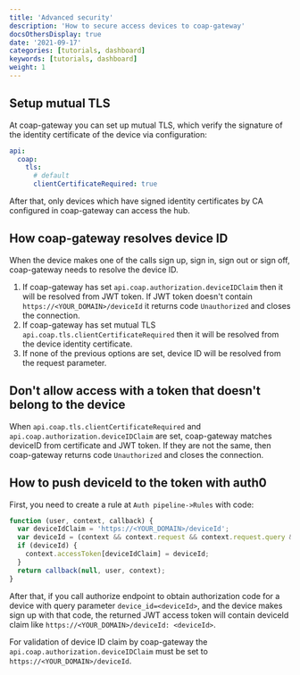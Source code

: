 ```yaml
---
title: 'Advanced security'
description: 'How to secure access devices to coap-gateway'
docsOthersDisplay: true
date: '2021-09-17'
categories: [tutorials, dashboard]
keywords: [tutorials, dashboard]
weight: 1
---
```



## Setup mutual TLS

At coap-gateway you can set up mutual TLS, which verify the signature of the identity certificate of the device via configuration:

```yaml
api:
  coap:
    tls:
      # default
      clientCertificateRequired: true
```

After that, only devices which have signed identity certificates by CA configured in coap-gateway can access the hub.

## How coap-gateway resolves device ID

When the device makes one of the calls sign up, sign in, sign out or sign off, coap-gateway needs to resolve the device ID.

1. If coap-gateway has set `api.coap.authorization.deviceIDClaim` then it will be resolved from JWT token. If JWT token doesn't contain `https://<YOUR_DOMAIN>/deviceId` it returns code `Unauthorized` and closes the connection.
2. If coap-gateway has set mutual TLS `api.coap.tls.clientCertificateRequired` then it will be resolved from the device identity certificate.
3. If none of the previous options are set, device ID will be resolved from the request parameter.

## Don't allow access with a token that doesn't belong to the device

When `api.coap.tls.clientCertificateRequired` and `api.coap.authorization.deviceIDClaim` are set, coap-gateway matches deviceID from certificate and JWT token. If they are not the same, then coap-gateway returns code `Unauthorized` and closes the connection.

## How to push deviceId to the token with auth0

First, you need to create a rule at `Auth pipeline->Rules` with code:

```js
function (user, context, callback) {
  var deviceIdClaim = 'https://<YOUR_DOMAIN>/deviceId';
  var deviceId = (context && context.request && context.request.query && context.request.query.device_id) || null;
  if (deviceId) {
    context.accessToken[deviceIdClaim] = deviceId;
  }
  return callback(null, user, context);
}
```

After that, if you call authorize endpoint to obtain authorization code for a device with query parameter `device_id=<deviceId>`,
and the device makes sign up with that code, the returned JWT access token will contain deviceId claim like `https://<YOUR_DOMAIN>/deviceId: <deviceId>`.

For validation of device ID claim by coap-gateway the `api.coap.authorization.deviceIDClaim` must be set to `https://<YOUR_DOMAIN>/deviceId`.
